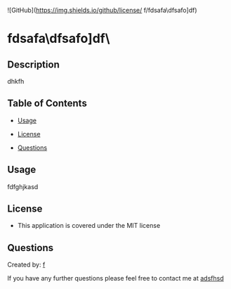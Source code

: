 
  ![GitHub](https://img.shields.io/github/license/ f/fdsafa\dfsafo\]df\)

  # fdsafa\dfsafo\]df\

  ## Description
  dhkfh

  ## Table of Contents
  
  * [Usage](#usage)
  * [License](#license)
  
  
  * [Questions](#questions)
  
  

  ## Usage
  fdfghjkasd

  ## License
  * This application is covered under the MIT license

  
  

  ## Questions
  Created by: [ f](dsahf)
  
  If you have any further questions please feel free to contact me at [adsfhsd](adsfhsd)


